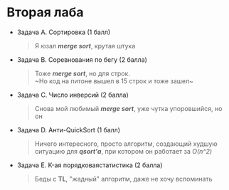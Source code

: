 # Вторая лаба
* Задача А. Сортировка (1 балл)
  > Я юзал ***merge sort***, крутая штука
* Задача В. Соревнования по бегу (2 балла)
  > Тоже ***merge sort***, но для строк.  
  ~Но код на питоне вышел в 15 строк и тоже зашел~
* Задача С. Число инверсий (2 балла)
  > Снова мой любимый ***merge sort***, уже чутка упоровшийся, но он
* Задача D. Анти-QuickSort (1 балл)
  > Ничего интересного, просто алгоритм, создающий худшую ситуацию для ***qsort'a***, при котором он работает за *O(n^2)*
* Задача Е. K-ая порядковаястатистика (2 балла)
  > Беды с **TL**, "жадный" алгоритм, даже не хочу вспоминать
